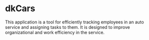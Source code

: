 # dkCars
This application is a tool for efficiently tracking employees in an auto service and assigning tasks to them. It is designed to improve organizational and work efficiency in the service.
